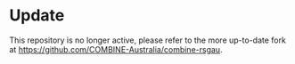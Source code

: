 # Update
This repository is no longer active, please refer to the more up-to-date fork at https://github.com/COMBINE-Australia/combine-rsgau.

